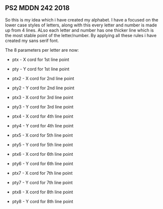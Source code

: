 ## PS2 MDDN 242 2018
So this is my idea which i have created my alphabet. I have a focused on the lower case styles of letters, along with this every letter and number is made up from 4 lines. ALso each letter and number has one thicker line which is the most stable point of the letter/number. By applying all these rules i have created my sans serif font. 

The 8 parameters per letter are now:
  * ptx - X cord for 1st line point
  * pty - Y cord for 1st line point
  * ptx2 - X cord for 2nd line point
  * pty2 - Y cord for 2nd line point

  * ptx3 - X cord for 3rd line point
  * pty3 - Y cord for 3rd line point
  * ptx4 - X cord for 4th line point
  * pty4 - Y cord for 4th line point

  * ptx5 - X cord for 5th line point
  * pty5 - Y cord for 5th line point
  * ptx6 - X cord for 6th line point
  * pty6 - Y cord for 6th line point

  * ptx7 - X cord for 7th line point
  * pty7 - Y cord for 7th line point
  * ptx8 - X cord for 8th line point
  * pty8 - Y cord for 8th line point


